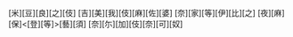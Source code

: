 [米][豆][良][之][伎] [吉][美][我][伎][麻][佐][婆] [奈][家][等][伊][比][之] [夜][麻][保]<[登][等]>[藝][須] [奈][尓][加][伎][奈][可][奴]
